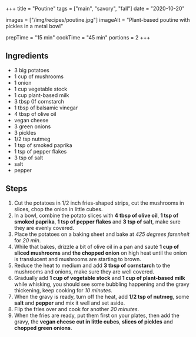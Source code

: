 +++
title = "Poutine"
tags = ["main", "savory", "fall"]
date = "2020-10-20"

images = ["/img/recipes/poutine.jpg"]
imageAlt = "Plant-based poutine with pickles in a metal bowl"

prepTime = "15 min"
cookTime = "45 min"
portions = 2
+++

<div class="recipe-content">
<div class="ingredients">

## Ingredients  

- 3 big potatoes
- 1 cup of mushrooms
- 1 onion
- 1 cup vegetable stock
- 1 cup plant-based milk
- 3 tbsp 0f cornstarch
- 1 tbsp of balsamic vinegar
- 4 tbsp of olive oil
- vegan cheese
- 3 green onions
- 3 pickles
- 1/2 tsp nutmeg
- 1 tsp of smoked paprika
- 1 tsp of pepper flakes
- 3 tsp of salt
- salt
- pepper

</div>
<div class="steps">

## Steps

1. Cut the potatoes in 1/2 inch fries-shaped strips, cut the mushrooms in slices, chop the onion in little cubes.
2. In a bowl, combine the potato slices with **4 tbsp of olive oil**, **1 tsp of smoked paprika**, **1 tsp of pepper flakes** and **3 tsp of salt**, make sure they are evenly covered.
3. Place the potatoes on a baking sheet and bake at *425 degrees farenheit* for *20 min*.
4. While that bakes, drizzle a bit of olive oil in a pan and sauté **1 cup of sliced mushrooms** and **the chopped onion** on high heat until the onion is translucent and mushrooms are starting to brown.
5. Reduce the heat to medium and add **3 tbsp of cornstarch** to the mushrooms and onions, make sure they are well covered.
6. Gradually add **1 cup of vegetable stock** and **1 cup of plant-based milk** while whisking, you should see some bubbling happening and the gravy thickening, keep cooking for *10 minutes*.
7. When the gravy is ready, turn off the heat, add **1/2 tsp of nutmeg**, some **salt** and **pepper** and mix it well and set aside.
8. Flip the fries over and cook for another *20 minutes*.
9. When the fries are ready, put them first on your plates, then add the gravy, the **vegan cheese cut in little cubes**, **slices of pickles** and **chopped green onions**.

</div>
</div>
